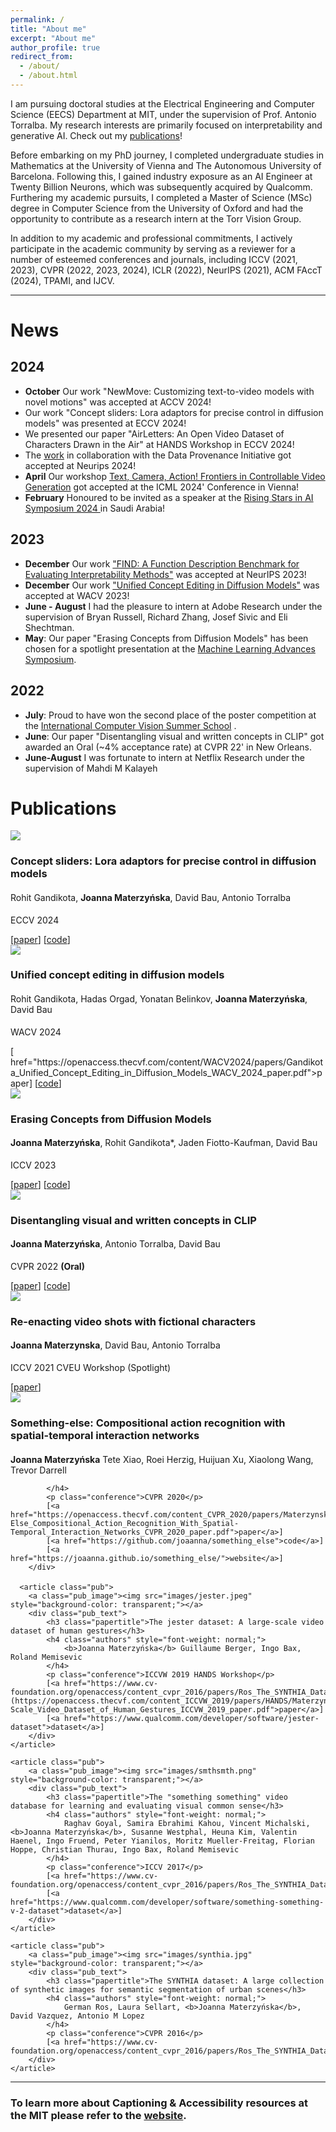 ```yaml
---
permalink: /
title: "About me"
excerpt: "About me"
author_profile: true
redirect_from: 
  - /about/
  - /about.html
---
```


I am pursuing doctoral studies at the Electrical Engineering and Computer Science (EECS) Department at MIT, under the supervision of Prof. Antonio Torralba. My research interests are primarily focused on interpretability and generative AI. Check out my [publications](https://joaanna.github.io/publications/)!

Before embarking on my PhD journey, I completed undergraduate studies in Mathematics at the University of Vienna and The Autonomous University of Barcelona. Following this, I gained industry exposure as an AI Engineer at Twenty Billion Neurons, which was subsequently acquired by Qualcomm. Furthering my academic pursuits, I completed a Master of Science (MSc) degree in Computer Science from the University of Oxford and had the opportunity to contribute as a research intern at the Torr Vision Group.

In addition to my academic and professional commitments, I actively participate in the academic community by serving as a reviewer for a number of esteemed conferences and journals, including ICCV (2021, 2023), CVPR (2022, 2023, 2024), ICLR (2022), NeurIPS (2021), ACM FAccT (2024), TPAMI, and IJCV.

------------------
# News

## 2024
- **October** Our work "NewMove: Customizing text-to-video models with novel motions" was accepted at ACCV 2024!
- Our work "Concept sliders: Lora adaptors for precise control in diffusion models" was presented at ECCV 2024!
- We presented our paper "AirLetters: An Open Video Dataset of Characters Drawn in the Air" at HANDS Workshop in ECCV 2024!
- The [work](https://www.dataprovenance.org/consent-in-crisis-paper) in collaboration with the Data Provenance Initiative got accepted at Neurips 2024! 
- **April** Our workshop [Text, Camera, Action!
Frontiers in Controllable Video Generation](https://sites.google.com/view/cvgicml2024) got accepted at the ICML 2024' Conference in Vienna!
- **February** Honoured to be invited as a speaker at the [Rising Stars in AI Symposium 2024
](https://cemse.kaust.edu.sa/ai/aii-symp-2024) in Saudi Arabia!

## 2023
- **December** Our work ["FIND: A Function Description Benchmark for Evaluating Interpretability Methods"](https://multimodal-interpretability.csail.mit.edu/FIND-benchmark/) was accepted at NeurIPS 2023!
- **December** Our work ["Unified Concept Editing in Diffusion Models"](https://unified.baulab.info/) was accepted at WACV 2023!
- **June - August** I had the pleasure to intern at Adobe Research under the supervision of Bryan Russell, Richard Zhang, Josef Sivic and Eli Shechtman.
- **May**: Our paper "Erasing Concepts from Diffusion Models" has been chosen for a spotlight presentation at the [Machine Learning Advances Symposium](https://mlas.mit.edu/).

## 2022
- **July**: Proud to have won the second place of the poster competition at the [International Computer Vision Summer School](https://iplab.dmi.unict.it/icvss2022/CallForPosters) .
- **June**: Our paper "Disentangling visual and written concepts in CLIP" got awarded an Oral  (~4% acceptance rate) at CVPR 22' in New Orleans.
- **June-August** I was fortunate to intern at Netflix Research under the supervision of Mahdi M Kalayeh





<div><h1>Publications</h1></div>

<article class="pub">
  <a class="pub_image"><img src="images/sliders.png" style="background-color: transparent;"></a>
  <div class="pub_text">
    <h3 class="papertitle">Concept sliders: Lora adaptors for precise control in diffusion models</h3>
    <h4 class="authors" style="font-weight: normal;">
        Rohit Gandikota, <b>Joanna Materzyńska</b>, David Bau, Antonio Torralba
    </h4>
    <p>ECCV 2024 </p>
        [<a href="https://arxiv.org/pdf/2311.12092">paper</a>]
        [<a href="https://github.com/rohitgandikota/sliders">code</a>]
  </div>
</article>

<article class="pub">
  <a class="pub_image"><img src="images/uce.png" style="background-color: transparent;"></a>
  <div class="pub_text">
    <h3 class="papertitle">Unified concept editing in diffusion models</h3>
    <h4 class="authors" style="font-weight: normal;">
      Rohit Gandikota, Hadas Orgad, Yonatan Belinkov, <b>Joanna Materzyńska</b>, David Bau
    </h4>
    <p>WACV 2024 </p>
    [<a> href="https://openaccess.thecvf.com/content/WACV2024/papers/Gandikota_Unified_Concept_Editing_in_Diffusion_Models_WACV_2024_paper.pdf">paper</a>]
    [<a href="https://github.com/rohitgandikota/unified-concept-editing">code</a>]
  </div>
</article>



  <article class="pub">
        <a class="pub_image"><img src="images/erasing.png" style="background-color: transparent;"></a>
             <div class="pub_text">
            <h3 class="papertitle">Erasing Concepts from Diffusion Models</h3>
            <h4 class="authors" style="font-weight: normal;">
            <b>Joanna Materzyńska</b>, Rohit Gandikota*, Jaden Fiotto-Kaufman, David Bau
        </h4>
        <p>ICCV 2023 </p>
        [<a href="https://arxiv.org/pdf/2303.07345">paper</a>]
        [<a href="https://github.com/rohitgandikota/erasing">code</a>]
    </div>
</article>


<div id="publications">
    <article class="pub">
        <a class="pub_image"><img src="images/teaser.png" style="background-color: transparent;"></a>
        <div class="pub_text">
            <h3 class="papertitle">Disentangling visual and written concepts in CLIP</h3>
            <h4 class="authors" style="font-weight: normal;">
                 <b>Joanna Materzyńska</b>, Antonio Torralba, David Bau
            </h4>
            <p class="conference">CVPR 2022 <b>(Oral)</b></p>
            [<a href="https://arxiv.org/abs/2206.07835">paper</a>]
            [<a href="https://github.com/joaanna/disentangling_spelling_in_clip">code</a>]
        </div>
    </article>




<article class="pub">
        <a class="pub_image"><img src="images/reenacting.png" style="background-color: transparent;"></a>
        <div class="pub_text">
            <h3 class="papertitle">Re-enacting video shots with fictional characters</h3>
            <h4 class="authors" style="font-weight: normal;">
                 <b>Joanna Materzynska</b>, David Bau, Antonio Torralba
            </h4>
            <p class="conference">ICCV 2021 CVEU Workshop (Spotlight) </p>
            [<a href="https://cveu.github.io/src/re_enacting.pdf">paper</a>]
        </div>
    </article>

    

  <article class="pub">
        <a class="pub_image"><img src="images/smthelse.png" style="background-color: transparent;"></a>
        <div class="pub_text">
            <h3 class="papertitle">Something-else: Compositional action recognition with spatial-temporal interaction networks</h3>
            <h4 class="authors" style="font-weight: normal;">
                <b>Joanna Materzyńska</b> Tete Xiao, Roei Herzig, Huijuan Xu, Xiaolong Wang, Trevor Darrell

            </h4>
            <p class="conference">CVPR 2020</p>
            [<a href="https://openaccess.thecvf.com/content_CVPR_2020/papers/Materzynska_Something-Else_Compositional_Action_Recognition_With_Spatial-Temporal_Interaction_Networks_CVPR_2020_paper.pdf">paper</a>]
            [<a href="https://github.com/joaanna/something_else">code</a>]
            [<a href="https://joaanna.github.io/something_else/">website</a>]
        </div>
  </article>

      <article class="pub">
        <a class="pub_image"><img src="images/jester.jpeg" style="background-color: transparent;"></a>
        <div class="pub_text">
            <h3 class="papertitle">The jester dataset: A large-scale video dataset of human gestures</h3>
            <h4 class="authors" style="font-weight: normal;">
                <b>Joanna Materzyńska</b> Guillaume Berger, Ingo Bax, Roland Memisevic
            </h4>
            <p class="conference">ICCVW 2019 HANDS Workshop</p>
            [<a href="https://www.cv-foundation.org/openaccess/content_cvpr_2016/papers/Ros_The_SYNTHIA_Dataset_CVPR_2016_paper.pdf](https://openaccess.thecvf.com/content_ICCVW_2019/papers/HANDS/Materzynska_The_Jester_Dataset_A_Large-Scale_Video_Dataset_of_Human_Gestures_ICCVW_2019_paper.pdf">paper</a>]
            [<a href="https://www.qualcomm.com/developer/software/jester-dataset">dataset</a>]
        </div>
    </article>

    <article class="pub">
        <a class="pub_image"><img src="images/smthsmth.png" style="background-color: transparent;"></a>
        <div class="pub_text">
            <h3 class="papertitle">The "something something" video database for learning and evaluating visual common sense</h3>
            <h4 class="authors" style="font-weight: normal;">
                Raghav Goyal, Samira Ebrahimi Kahou, Vincent Michalski, <b>Joanna Materzyńska</b>, Susanne Westphal, Heuna Kim, Valentin Haenel, Ingo Fruend, Peter Yianilos, Moritz Mueller-Freitag, Florian Hoppe, Christian Thurau, Ingo Bax, Roland Memisevic
            </h4>
            <p class="conference">ICCV 2017</p>
            [<a href="https://www.cv-foundation.org/openaccess/content_cvpr_2016/papers/Ros_The_SYNTHIA_Dataset_CVPR_2016_paper.pdf">paper</a>]
            [<a href="https://www.qualcomm.com/developer/software/something-something-v-2-dataset">dataset</a>]
        </div>
    </article>

    <article class="pub">
        <a class="pub_image"><img src="images/synthia.jpg" style="background-color: transparent;"></a>
        <div class="pub_text">
            <h3 class="papertitle">The SYNTHIA dataset: A large collection of synthetic images for semantic segmentation of urban scenes</h3>
            <h4 class="authors" style="font-weight: normal;">
                German Ros, Laura Sellart, <b>Joanna Materzyńska</b>, David Vazquez, Antonio M Lopez
            </h4>
            <p class="conference">CVPR 2016</p>
            [<a href="https://www.cv-foundation.org/openaccess/content_cvpr_2016/papers/Ros_The_SYNTHIA_Dataset_CVPR_2016_paper.pdf">paper</a>]
        </div>
    </article>
</div>



------------------
### To learn more about Captioning & Accessibility resources at the MIT please refer to the [website](https://accessibility.mit.edu/).
